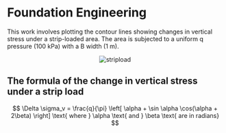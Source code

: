 # Foundation Engineering

This work involves plotting the contour lines showing changes in vertical stress under a strip-loaded area. The area is subjected to a uniform q pressure (100 kPa) with a B width (1 m).

<div style="text-align: center;">
  <img src="https://github.com/mucahitbz/Foundation_Engineering/assets/106281879/772b2d26-c93b-47e1-b1c2-0e0644e0636d" alt="stripload">
</div>

## The formula of the change in vertical stress under a strip load

$$
\Delta \sigma_v = \frac{q}{\pi} \left[ \alpha + \sin \alpha \cos(\alpha + 2\beta) \right] \text{ where } \alpha \text{ and } \beta \text{ are in radians}
$$
